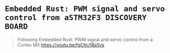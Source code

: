 # `Embedded Rust: PWM signal and servo control from aSTM32F3 DISCOVERY BOARD`

> Following Embedded Rust: PWM signal and servo control from a Cortex M0 https://youtu.be/fgChU18a5vs
